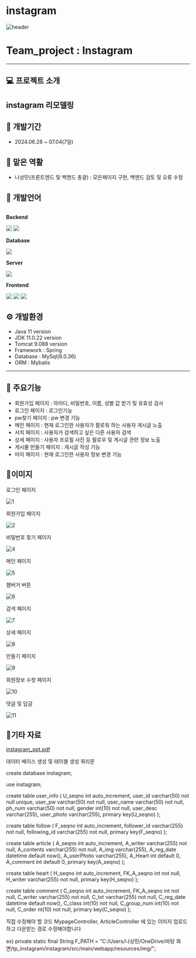 # instagram
![header](https://capsule-render.vercel.app/api?type=wave&color=auto&height=300&section=header&text=Hello&fontSize=90&animation=fadeIn&fontAlignY=38&desc=Nasangmin's%20GitHub%20Profile&descAlignY=51&descAlign=62)


#  Team_project : Instagram
---
## 💻 프로젝트 소개
instagram 리모델링
---
## 📆 개발기간
+ 2024.06.28 ~ 07.04(7일) 

## 👫 맡은 역활
+ 나상민(프론트엔드 및 백엔드 총괄) : 모든페이지 구현, 백엔드 검토 및 오류 수정


## 📝 개발언어
<div style="display:flex; flex-direction:column; align-items:flex-start;">
    <!-- Backend -->
    <p><strong>Backend</strong></p>
    <div>
        <img src="https://img.shields.io/badge/Java-007396?style=for-the-badge&logo=Java&logoColor=white"> 
        <img src="https://img.shields.io/badge/spring-6DB33F?style=for-the-badge&logo=spring&logoColor=white"> 
    </div>
    <!-- Database -->
    <p><strong>Database</strong></p>
    <div>
        <img src="https://img.shields.io/badge/mysql-4479A1?style=for-the-badge&logo=mysql&logoColor=white"> 
    </div>
    <!-- Server -->
    <p><strong>Server</strong></p>
    <div>
        <img src="https://img.shields.io/badge/apache tomcat-F8DC75?style=for-the-badge&logo=apachetomcat&logoColor=black">
    </div>
    <!-- Frontend -->
    <p><strong>Frontend</strong></p>
    <div>
        <img src="https://img.shields.io/badge/html5-E34F26?style=flat-square&logo=html5&logoColor=white"> 
        <img src="https://img.shields.io/badge/css-1572B6?style=flat-square&logo=css3&logoColor=white"> 
        <img src="https://img.shields.io/badge/javascript-F7DF1E?style=flat-square&logo=javascript&logoColor=black"> 
    </div>
</div>

## ⚙ 개발환경
+ Java 11 version
+ JDK 11.0.22 version
+ Tomcat 9.088 version
+ Framework : Spring
+ Database : MySql(8.0.36)
+ ORM : Mybatis
---
## 📌 주요기능
+ 회원가입 페이지 : 아이디, 비밀번호, 이름, 성별 값 받기 및 유효성 검사
+ 로그인 페이지 : 로그인기능
+ pw찾기 페이지 : pw 변경 기능
+ 메인 페이지 : 현재 로그인한 사용자가 팔로워 하는 사용자 게시글 노출
+ 서치 페이지 : 사용자가 검색하고 싶은 다른 사용자 검색
+ 상세 페이지 : 사용자 프로필 사진 등 팔로우 및 게시글 관련 정보 노출
+ 게시물 만들기 페이지 : 게시글 작성 기능
+ 마이 페이지 : 현재 로그인한 사용자 정보 변경 가능
  

## 📎이미지

로그인 페이지

![1](https://github.com/99nsm/instagram/assets/166674058/98e0cde3-c3fd-4b20-a5fe-405b6f83bc0d)

회원가입 페이지

![2](https://github.com/99nsm/instagram/assets/166674058/5d95786c-d59e-4a2d-9c42-2afb0d9d0c2a)

비밀번호 찾기 페이지

![4](https://github.com/99nsm/instagram/assets/166674058/c08350a1-8ada-45aa-8dc3-1d2e238ec96e)

메인 페이지

![5](https://github.com/99nsm/instagram/assets/166674058/002a2bae-67fa-4185-b719-bc4581cdd1f4)

햄버거 버튼

![6](https://github.com/99nsm/instagram/assets/166674058/b4fd805e-5f3b-4aea-91ff-7f488411900f)

검색 페이지

![7](https://github.com/99nsm/instagram/assets/166674058/c93aec4a-233e-4d57-9056-10570326c848)

상세 페이지

![8](https://github.com/99nsm/instagram/assets/166674058/eee1edc3-1a52-4f68-80c7-cd6bb2737c48)

만들기 페이지

![9](https://github.com/99nsm/instagram/assets/166674058/9aa98f90-dab5-49d0-abe2-f6c885fd9e7b)

회원정보 수정 페이지

![10](https://github.com/99nsm/instagram/assets/166674058/a2eccdb5-c9aa-4c14-988b-db6be55b71a5)

댓글 및 답글

![11](https://github.com/99nsm/instagram/assets/166674058/a40d1a6e-8781-4622-8417-55d7a328caca)

## 📎기타 자료 
[instagram_ppt.pdf](https://github.com/user-attachments/files/16157134/instagram_ppt.pdf)


데이터 베이스 생성 및 테이블 생성 쿼리문

create database instagram;

use instagram;

create table user_info (
                           U_seqno int auto_increment,
                           user_id varchar(50) not null unique,
                           user_pw varchar(50) not null,
                           user_name varchar(50) not null,
                           ph_num varchar(50) not null,
                           gender int(10) not null,
                           user_desc varchar(255),
                           user_photo varchar(255),
                           primary key(U_seqno)
);

create table follow (
                        F_seqno int auto_increment,
                        follower_id varchar(255) not null,
                        following_id varchar(255) not null,
                        primary key(F_seqno)
);

create table article (
                         A_seqno int auto_increment,
                         A_writer varchar(255) not null,
                         A_contents varchar(255) not null,
                         A_img varchar(255),
                         A_reg_date datetime default now(),
                         A_userPhoto varchar(255),
                         A_Heart int default 0,
                         A_comment int default 0,
                         primary key(A_seqno)
);

create table heart (
                       H_seqno int auto_increment,
                       FK_A_seqno int not null,
                       H_writer varchar(255) not null,
                       primary key(H_seqno)
);

create table comment (
                         C_seqno int auto_increment,
                         FK_A_seqno int not null,
                         C_writer varchar(255) not null,
                         C_txt varchar(255) not null,
                         C_reg_date datetime default now(),
                         C_class int(10) not null,
                         C_group_num int(10) not null,
                         C_order nt(10) not null,
                         primary key(C_seqno)
);

직접 수정해야 할 코드
MypageController, ArticleController 에 있는 이미지 업로드하고 다운받는 경로 수정해야합니다

ex) private static final String F_PATH = "C:/Users/나상민/OneDrive/바탕 화면/tp_instagram/instagram/src/main/webapp/resources/img/";
